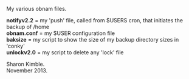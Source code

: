 My various obnam files.

**notifyv2.2** = my 'push' file, called from $USERS cron, that initiates the backup of /home<br />
**obnam.conf** = my $USER configuration file<br />
**baksize** = my script to show the size of my backup directory sizes in 'conky'<br />
**unlockv2.0** = my script to delete any 'lock' file

Sharon Kimble.<br />
November 2013.
